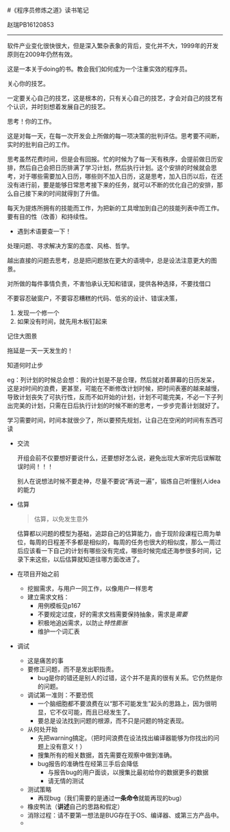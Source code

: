#《程序员修炼之道》读书笔记

赵瑞PB16120853

---

软件产业变化很快很大，但是深入繁杂表象的背后，变化并不大，1999年的开发原则在2009年仍然有效。

这是一本关于doing的书。教会我们如何成为一个注重实效的程序员。

关心你的技艺。

一定要关心自己的技艺，这是根本的，只有关心自己的技艺，才会对自己的技艺有个认识，并时刻想着发展自己的技艺。

思考！你的工作。

这是对每一天，在每一次开发会上所做的每一项决策的批判评估。思考要不间断，实时的批判自己的工作。

思考虽然花费时间，但是会有回报。忙的时候为了每一天有秩序，会提前做日历安排，然后自己会把日历排满了学习计划，然后执行计划。这个安排的时候就会思考，对于哪些需要加入日历，哪些则不加入日历，这是思考，加入日历以后，在还没有进行前，要是能够日常思考接下来的任务，就可以不断的优化自己的安排，那么自己接下来的时间就得到了升值。

每天为提炼所拥有的技能而工作，为把新的工具增加到自己的技能列表中而工作。要有目的性（改善）和持续性。

- 遇到术语要查一下！

处理问题、寻求解决方案的态度、风格、哲学。

越出直接的问题去思考，总是把问题放在更大的语境中，总是设法注意更大的图景。

对所做的每件事情负责，不害怕承认无知和错误，提供各种选择，不要找借口

不要容忍破窗户，不要容忍糟糕的代码、低劣的设计、错误决策，

1. 发现一个修一个
2. 如果没有时间，就先用木板钉起来 

记住大图景

拖延是一天一天发生的！

知道何时止步

eg：列计划的时候总会想：我的计划是不是合理，然后就对着屏幕的日历发呆，这是对时间的浪费，更甚至，可能在不断修改计划时候，把时间表塞的越来越慢，导致计划丧失了可执行性，反而不如开始的计划，计划不可能完美，不必一下子列出完美的计划，只需在日后执行计划的时候不断的思考，一步步完善计划就好了。

学习需要时间，时间本就很少了，所以要预先规划，让自己在空闲的时间有东西可读

- 交流

  开组会前不仅要想好要说什么，还要想好怎么说，避免出现大家听完后误解耽误时间！！！

  别人在说想法时候不要走神，尽量不要说“再说一遍”，锻炼自己听懂别人idea的能力

- 估算

  > 估算，以免发生意外

  估算都以问题的模型为基础，追踪自己的估算能力，由于现阶段课程已周为单位，每周的日程差不多都是相似的，每周的任务也很大的相似度，那么一周过后应该看一下自己的计划有哪些没有完成，哪些时候完成还海参很多时间，记录下来这些，以后估算就知道往哪方面改进了。

- 在项目开始之前

  - 挖掘需求，与用户一同工作，以像用户一样思考
  - 建立需求文档：
    - 用例模板见p167
    - 不要规定过度，好的需求文档需要保持抽象，需求是*需要* 
    - 积极地追凶需求，以防止*特性膨胀*
    - 维护一个词汇表

- 调试

  - 这是痛苦的事
  - 要修正问题，而不是发出职指责。
    - bug是你的错还是别人的过错，这个并不是真的很有关系。它仍然是你的问题。
  - 调试第一准则：不要恐慌
    - 一个脑细胞都不要浪费在以“那不可能发生”起头的思路上，因为很明显，它不仅可能，而且已经发生了。
    - 要总是设法找到问题的根源，而不只是问题的特定表现。
  - 从何处开始
    - 先把warning搞定。（把时间浪费在设法找出编译器能够为你找出的问题上没有意义！）
    - 搜集所有的相关数据，首先需要在观察中做到准确。
    - bug报告的准确性在经第三手后会降低
      - 与报告bug的用户面谈，以搜集比最初给你的数据更多的数据
      - 请无情的测试
  - 测试策略
    - 再现bug（我们需要的是通过**一条命令**就能再现的bug）
  - 橡皮鸭法（**讲述**自己的思路和假定）
  - 消除过程：请不要第一想法是BUG存在于OS、编译器、或第三方产品中。
  - 